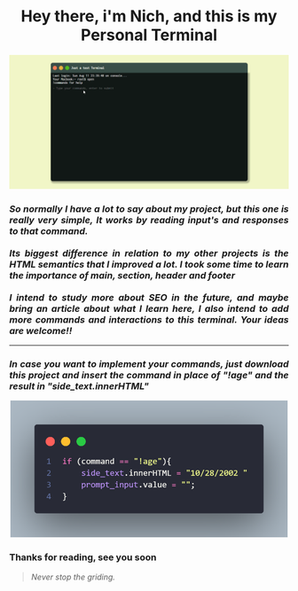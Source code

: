 <h1 align="center"> Hey there, i'm Nich, and this is my Personal Terminal</h1>
 
<p align="center">
  <img src="https://github.com/DevLass/terminal/blob/main/readmeimg/img-gif.gif" alt="Page Preview">
</p>
  
<h3 align="justify"> <i>So normally I have a lot to say about my project, but this one is really very simple, It works by reading input's and responses to that command.<br><br>
Its biggest difference in relation to my other projects is the HTML semantics that I improved a lot. I took some time to learn the importance of main, section, header and footer <br> <br> I intend to study more about SEO in the future, and maybe bring an article about what I learn here, I also intend to add more commands and interactions to this terminal. Your ideas are welcome!!</i> </h3>
<hr>
<h3 align="justify"> <i>In case you want to implement your commands, just download this project and insert the command in place of "!age" and the result in "side_text.innerHTML"</i> </h3>

<p align="center">
  <img src="https://github.com/DevLass/terminal/blob/main/readmeimg/code.png" alt="Code Preview" width="500">
</p>
 
<h3 align="justify">
Thanks for reading, see you soon
</h3>

> *Never stop the griding.*
